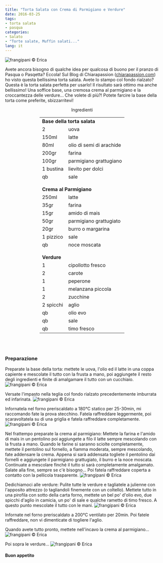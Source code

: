 ```yaml
---
title: "Torta Salata con Crema di Parmigiano e Verdure"
date: 2016-03-25
tags:
- torta salata
- pasqua
categories:
- Salato
- "Torte salate, Muffin salati..."
lang: it
---
```

![](../2016-03-25-torta-salata-con-crema-al-parmigiano-e-verdure/header.jpg "frangipani © Erica")

Avete ancora bisogno di qualche idea per qualcosa di buono per il pranzo di Pasqua o Pasqetta? Eccola! Sul Blog di Chiarapassion (<a href="http://www.chiarapassion.com/2015/06/torta-salata-con-verdure-facile-e-veloce.html" target="_blank">chiarapassion.com</a>) ho visto questa bellissima torta salata. Avete lo stampo col fondo rialzato? Questa è la torta salata perfetta per usarlo! Il risultato sarà ottimo ma anche bellissimo! Una soffice base, una cremosa crema al parmigiano e la croccantezza delle verdure... Che volete di più?! Potete farcire la base della torta come preferite, sbizzarritevi!


<div id="wrapper" style="text-align: center">
  <div id="yourdiv" style="display: inline-block;">
    <div class="ingredients">
      <div class="ingredients-title">Ingredienti</div>
      <table>
        <tbody>
          <tr>
            <td colspan="2"><b>Base della torta salata</b></td>
          </tr>
          <tr>
            <td>2</td>
            <td>uova</td>
          </tr>
          <tr>
            <td>150ml</td>
            <td>latte</td>
          </tr>
          <tr>
            <td>80ml</td>
            <td>olio di semi di arachide</td>
          </tr>
          <tr>
            <td>200gr</td>
            <td>farina</td>
          </tr>
          <tr>
            <td>100gr</td>
            <td>parmigiano grattugiano</td>
          </tr>
          <tr>
            <td>1 bustina</td>
            <td>lievito per dolci</td>
          </tr>
          <tr>
            <td>qb</td>
            <td>sale</td>
          </tr>
          <tr style="height: 15px;"></tr>
          <tr>          
            <td colspan="2"><b>Crema al Parmigiano</b></td>
          </tr>
          <tr>
            <td>250ml</td>
            <td>latte</td>
          </tr>
          <tr>
            <td>35gr</td>
            <td>farina</td>
          </tr>
          <tr>
            <td>15gr</td>
            <td>amido di mais</td>
          </tr>
          <tr>
            <td>50gr</td>
            <td>parmigiano grattugiato</td>
          </tr>
          <tr>
            <td>20gr</td>
            <td>burro o margarina</td>
          </tr>
          <tr>
            <td>1 pizzico</td>
            <td>sale</td>
          </tr>
          <tr>
            <td>qb</td>
            <td>noce moscata</td>    
          </tr>
          <tr style="height: 15px;"></tr>
          <tr>          
            <td colspan="2"><b>Verdure</b></td>
          </tr>
          <tr>
            <td>1</td>
            <td>cipollotto fresco</td>
          </tr>
          <tr>      
            <td>2</td>
            <td>carote</td>
          </tr>
          <tr>
            <td>1</td>
            <td>peperone</td>
          </tr>
          <tr>      
            <td>1</td>
            <td>melanzana piccola</td>
          </tr>
          <tr>
            <td>2</td>
            <td>zucchine</td>
          </tr>
          <tr>      
            <td>2 spicchi</td>
            <td>aglio</td>
          </tr>
          <tr>
            <td>qb</td>
            <td>olio evo</td>
          </tr>
          <tr>      
            <td>qb</td>
            <td>sale</td>
          </tr>
          <tr>      
            <td>qb</td>
            <td>timo fresco</td>
          </tr>
        </tbody>
      </table>
      <br></br>
    </div>
  </div>
</div>


<h3>
  <font color="grey">
    <i class="fa-solid fa-gears"></i>
  </font> Preparazione
</h3>

Preparate la base della torta: mettete le uova, l'olio ed il latte in una coppa capiente e mescolate il tutto con la frusta a mano, poi aggiungete il resto degli ingredienti e finite di amalgamare il tutto con un cucchiaio.
![](../2016-03-25-torta-salata-con-crema-al-parmigiano-e-verdure/impasto.jpg "frangipani © Erica")

Versate l'impasto nella teglia col fondo rialzato precedentemente imburrata ed infarinata.
![](../2016-03-25-torta-salata-con-crema-al-parmigiano-e-verdure/teglia.jpg "frangipani © Erica")

Infornatela nel forno preriscaldato a 180°C statico per 25-30min, mi raccomando fate la prova stecchino. Fatela raffreddare leggermente, poi scaravoltatela su di una griglia e fatela raffreddare completamente.
![](../2016-03-25-torta-salata-con-crema-al-parmigiano-e-verdure/base.jpg "frangipani © Erica")

Nel frattempo preparate la crema al parmigiano: Mettete la farina e l'amido di mais in un pentolino poi aggiungete a filo il latte sempre mescolando con la frusta a mano. Quando le farine si saranno sciolte completamente, mettete il pentolino sul fornello, a fiamma moderata, sempre mescolando, fate addensare la crema. Appena si sarà addensata togliete il pentolino dai fornelli e aggiungete il parmigiano grattugiato, il burro e la noce moscata. Continuate a mescolare finché il tutto si sarà completamente amalgamato. Salate alla fine, sempre se c'è bisogno... Poi fatela raffreddare coperta a contatto con la pellicola trasparente.
![](../2016-03-25-torta-salata-con-crema-al-parmigiano-e-verdure/crema.jpg "frangipani © Erica")

Dedichiamoci alle verdure: Pulite tutte le verdure e tagliatele a julienne con l'apposito attrezzo (o tagliandoli finemente con un coltello). Mettete tutto in una pirofila con sotto della carta forno, mettete un bel po' d'olio evo, due spicchi d'aglio in camicia, un po' di sale e qualche rametto di timo fresco. A questo punto mescolate il tutto con le mani.
![](../2016-03-25-torta-salata-con-crema-al-parmigiano-e-verdure/verdure.jpg "frangipani © Erica")

Infornate nel forno preriscaldato a 200°C ventilato per 20min. Poi fatele raffreddare, non vi dimenticate di togliere l'aglio.

Quando avete tutto pronto, mettete nell'incavo la crema al parmigiano...
![](../2016-03-25-torta-salata-con-crema-al-parmigiano-e-verdure/farcire.jpg "frangipani © Erica")

Poi sopra le verdure...
![](../2016-03-25-torta-salata-con-crema-al-parmigiano-e-verdure/risultato.jpg "frangipani © Erica")


<h4>Buon appetito
  <font color="red">
    <i class="fa-regular fa-face-smile"></i>
  </font>
</h4>
